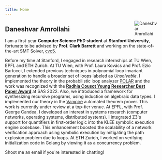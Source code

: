 ```yaml
---
title: Home
---
```


<img src="https://cs.stanford.edu/~daneshva/files/profile-pic.jpg" style="max-width:15%;min-width:40px;float:right;" alt="Daneshvar Amrollahi"/>

## Daneshvar Amrollahi


I am a first-year **Computer Science PhD student** at **Stanford University**, fortunate to be advised by **Prof. Clark Barrett** and working on the state-of-the-art SMT Solver, [cvc5](https://cvc5.github.io/).
 
Before my time at Stanford, I engaged in research internships at TU Wien, EPFL and ETH Zurich.
At TU Wien, with Prof. Laura Kovács and Prof. Ezio Bartocci, I extended previous techniques in polynomial loop invariant generation to handle a broader set of loops labeled as _Unsolvable_. I implemented the theory in the probabilistic loop analyzer [POLAR](https://github.com/probing-lab/polar) and the work was recognized with the [**Radhia Cousot Young Researcher Best Paper Award**](https://staticanalysis.org/#award) at SAS 2022. 
Also, we introduced a framework for synthesizing recursive programs, using induction on algebraic data types. I implemented our theory in the [Vampire](https://github.com/vprover/vampire/tree/synthesis-recursive) automated theorem prover. This work is currently under review at a top-tier venue.
At EPFL, with Prof. George Candea, I developed an interest in systems research (computer networks, operating systems, distributed systems). I integrated Z3's support for quantifiers in first-order logic into the KLEE symbolic execution engine codebase. This enhancement boosted the scalability of a network verification approach using symbolic execution by mitigating the path explosion problem due to loops. At ETH Zurich, I worked on verifying initialization code in Golang by viewing it as a concurrency problem. 

Shoot me an email if you're interested in chatting!